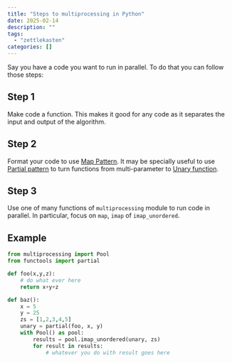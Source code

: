 ```yaml
---
title: "Steps to multiprocessing in Python"
date: 2025-02-14
description: ""
tags: 
  - "zettlekasten"
categories: []
---
```


Say you have a code you want to run in parallel. To do that you can follow those steps:

## Step 1

Make code a function. This makes it good for any code as it separates the input and output of the algorithm.

## Step 2

Format your code to use [Map Pattern](Map%20Pattern.md). It may be specially useful to use [Partial pattern](Partial%20pattern.md) to turn functions from multi-parameter to [Unary function](Unary%20function.md). 

## Step 3

Use one of many functions of `multiprocessing` module to run code in parallel. In particular, focus on `map`, `imap` of `imap_unordered`.

## Example

```python
from multiprocessing import Pool
from functools import partial

def foo(x,y,z):
	# do what ever here 
	return x+y+z

def baz():
	x = 5
	y = 25
	zs = [1,2,3,4,5]
	unary = partial(foo, x, y)
	with Pool() as pool:
		results = pool.imap_unordered(unary, zs)
		for result in results:
			# whatever you do with result goes here
```
